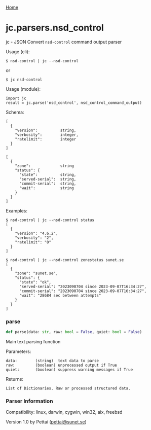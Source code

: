 [Home](https://kellyjonbrazil.github.io/jc/)
<a id="jc.parsers.nsd_control"></a>

# jc.parsers.nsd\_control

jc - JSON Convert `nsd-control` command output parser

Usage (cli):

    $ nsd-control | jc --nsd-control

or

    $ jc nsd-control

Usage (module):

    import jc
    result = jc.parse('nsd_control', nsd_control_command_output)

Schema:

    [
      {
        "version":          string,
        "verbosity":        integer,
        "ratelimit":        integer
      }
    ]

    [
      {
        "zone":             string
        "status": {
          "state":          string,
          "served-serial":  string,
          "commit-serial":  string,
          "wait":           string
        }
      }
    ]

Examples:

    $ nsd-control | jc --nsd-control status
    [
      {
        "version": "4.6.2",
        "verbosity": "2",
        "ratelimit": "0"
      }
    ]

    $ nsd-control | jc --nsd-control zonestatus sunet.se
    [
      {
        "zone": "sunet.se",
        "status": {
          "state": "ok",
          "served-serial": "2023090704 since 2023-09-07T16:34:27",
          "commit-serial": "2023090704 since 2023-09-07T16:34:27",
          "wait": "28684 sec between attempts"
        }
      }
    ]

<a id="jc.parsers.nsd_control.parse"></a>

### parse

```python
def parse(data: str, raw: bool = False, quiet: bool = False)
```

Main text parsing function

Parameters:

    data:        (string)  text data to parse
    raw:         (boolean) unprocessed output if True
    quiet:       (boolean) suppress warning messages if True

Returns:

    List of Dictionaries. Raw or processed structured data.

### Parser Information
Compatibility:  linux, darwin, cygwin, win32, aix, freebsd

Version 1.0 by Pettai (pettai@sunet.se)
